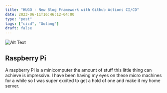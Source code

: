 ```yaml
---
title: "HUGO - New Blog Framework with Github Actions CI/CD"
date: 2023-06-11T16:46:12-04:00
type: "post"
tags: ["cicd", "Golang"]
draft: false
---
```


![Alt Text](/image/docker_linux.png)


**Raspberry Pi**
--------------
A raspberry Pi is a minicomputer the amount of stuff this little thing can achieve is impressive. I have been having my eyes on these micro machines for a while so I was super excited to get a hold of one and make it my home server.
